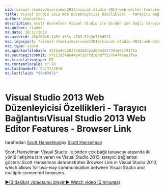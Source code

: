 ```yaml
---
uid: visual-studio/overview/2013/visual-studio-2013-web-editor-features-browser-link
title: Visual Studio 2013 Web Düzenleyicisi özellikleri - tarayıcı bağlantısı | Microsoft Docs
author: shanselman
description: Scott Hanselman Visual Studio ile birden çok bağlı tarayıcıyı arasında iki yönlü iletişime izin veren ve Visual Studio 2013, tarayıcı bağlantısı gerçekleştirerek...
ms.author: riande
ms.date: 10/17/2013
ms.assetid: 45bf07c6-145f-435e-a703-3233e710d528
msc.legacyurl: /visual-studio/overview/2013/visual-studio-2013-web-editor-features-browser-link
msc.type: video
ms.openlocfilehash: 15fba4d22037482d1be2207a3547201e0c74173a
ms.sourcegitcommit: 0f1119340e4464720cfd16d0ff15764746ea1fea
ms.translationtype: MT
ms.contentlocale: tr-TR
ms.lasthandoff: 04/17/2019
ms.locfileid: "59407672"
---
```

# <a name="visual-studio-2013-web-editor-features---browser-link"></a><span data-ttu-id="4a841-103">Visual Studio 2013 Web Düzenleyicisi Özellikleri - Tarayıcı Bağlantısı</span><span class="sxs-lookup"><span data-stu-id="4a841-103">Visual Studio 2013 Web Editor Features - Browser Link</span></span>

<span data-ttu-id="4a841-104">tarafından [Scott Hanselman](https://github.com/shanselman)</span><span class="sxs-lookup"><span data-stu-id="4a841-104">by [Scott Hanselman](https://github.com/shanselman)</span></span>

<span data-ttu-id="4a841-105">Scott Hanselman Visual Studio ile birden çok bağlı tarayıcıyı arasında iki yönlü iletişime izin veren ve Visual Studio 2013, tarayıcı bağlantısı gösterir.</span><span class="sxs-lookup"><span data-stu-id="4a841-105">Scott Hanselman demonstrates Browser Link in Visual Studio 2013, which allows for two-way communication between Visual Studio and multiple connected browsers.</span></span>

[<span data-ttu-id="4a841-106">&#9654;(3 dakika) videosunu izleyin</span><span class="sxs-lookup"><span data-stu-id="4a841-106">&#9654; Watch video (3 minutes)</span></span>](https://channel9.msdn.com/Blogs/ASP-NET-Site-Videos/visual-studio-2013-web-editor-features-browser-link)
